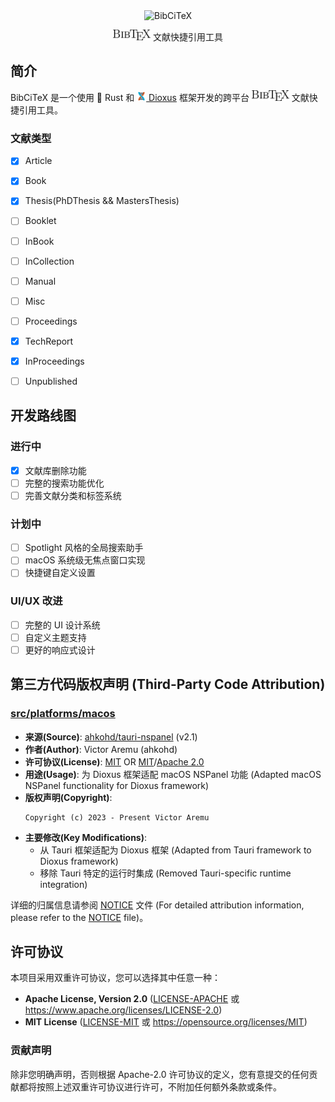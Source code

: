 <div align=center>
<img src="assets/transparent_logo.png" width="120" alt="BibCiTeX">
<p align="center">
    <img src="assets/BibTeX.png" width="60">  文献快捷引用工具
</p>
</div>

## 简介

BibCiTeX 是一个使用 🦀 Rust 和 [<img src="assets/dioxus.svg" width="15"> Dioxus](https://dioxuslabs.com) 框架开发的跨平台 <img src="assets/BibTeX.png" width="60"> 文献快捷引用工具。

### 文献类型
- [x] Article
- [x] Book
- [x] Thesis(PhDThesis && MastersThesis)
- [ ] Booklet
- [ ] InBook
- [ ] InCollection
- [ ] Manual
- [ ] Misc
- [ ] Proceedings
- [x] TechReport
- [x] InProceedings
- [ ] Unpublished


## 开发路线图
### 进行中
- [x] 文献库删除功能
- [ ] 完整的搜索功能优化
- [ ] 完善文献分类和标签系统

### 计划中
- [ ] Spotlight 风格的全局搜索助手
- [ ] macOS 系统级无焦点窗口实现
- [ ] 快捷键自定义设置

### UI/UX 改进
- [ ] 完整的 UI 设计系统
- [ ] 自定义主题支持
- [ ] 更好的响应式设计

## 第三方代码版权声明 (Third-Party Code Attribution)
### [src/platforms/macos](./src/platforms/macos)
- **来源(Source)**: [ahkohd/tauri-nspanel](https://github.com/ahkohd/tauri-nspanel) (v2.1)
- **作者(Author)**: Victor Aremu (ahkohd)
- **许可协议(License)**: [MIT](https://github.com/ahkohd/tauri-nspanel/blob/v2.1/LICENSE_MIT) OR [MIT](https://github.com/ahkohd/tauri-nspanel/blob/v2.1/LICENSE_MIT)/[Apache 2.0](https://github.com/ahkohd/tauri-nspanel/blob/v2.1/LICENSE_APACHE-2.0)
- **用途(Usage)**: 为 Dioxus 框架适配 macOS NSPanel 功能 (Adapted macOS NSPanel functionality for Dioxus framework)
- **版权声明(Copyright)**:
  ```
  Copyright (c) 2023 - Present Victor Aremu
  ```
- **主要修改(Key Modifications)**:
  - 从 Tauri 框架适配为 Dioxus 框架 (Adapted from Tauri framework to Dioxus framework)
  - 移除 Tauri 特定的运行时集成 (Removed Tauri-specific runtime integration)

详细的归属信息请参阅 [NOTICE](./NOTICE) 文件 (For detailed attribution information, please refer to the [NOTICE](./NOTICE) file)。

## 许可协议

本项目采用双重许可协议，您可以选择其中任意一种：

* **Apache License, Version 2.0** ([LICENSE-APACHE](LICENSE-APACHE) 或 https://www.apache.org/licenses/LICENSE-2.0)
* **MIT License** ([LICENSE-MIT](LICENSE-MIT) 或 https://opensource.org/licenses/MIT)

### 贡献声明
除非您明确声明，否则根据 Apache-2.0 许可协议的定义，您有意提交的任何贡献都将按照上述双重许可协议进行许可，不附加任何额外条款或条件。
